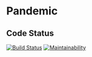 # Pandemic

## Code Status
[![Build Status](https://travis-ci.org/ImperfectSoftware/pandemic.svg?branch=master)](https://travis-ci.org/ImperfectSoftware/pandemic)
[![Maintainability](https://api.codeclimate.com/v1/badges/bb6bbd3996ca846dadca/maintainability)](https://codeclimate.com/github/ImperfectSoftware/pandemic/maintainability)
